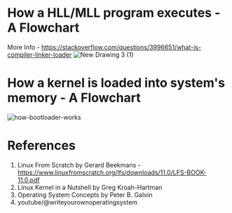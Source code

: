 # How a HLL/MLL program executes - A Flowchart
More Info - https://stackoverflow.com/questions/3996651/what-is-compiler-linker-loader
![New Drawing 3 (1)](https://github.com/Gupta-Aryaman/cs-fundamentals/assets/34962578/5cd53544-d513-4d4d-8438-8b7e463373cf)


# How a kernel is loaded into system's memory - A Flowchart
![how-bootloader-works](https://github.com/Gupta-Aryaman/cs-fundamentals/assets/34962578/a059194b-9b10-4b75-b721-e2e2cf0cd51c)


# References
1) Linux From Scratch by Gerard Beekmans - https://www.linuxfromscratch.org/lfs/downloads/11.0/LFS-BOOK-11.0.pdf
2) Linux Kernel in a Nutshell by Greg Kroah-Hartman
3) Operating System Concepts by Peter B. Galvin
4) youtube/@writeyourownoperatingsystem
